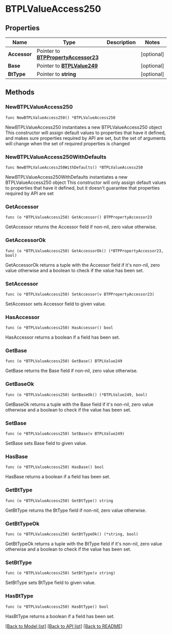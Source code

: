 # BTPLValueAccess250

## Properties

Name | Type | Description | Notes
------------ | ------------- | ------------- | -------------
**Accessor** | Pointer to [**BTPPropertyAccessor23**](BTPPropertyAccessor23.md) |  | [optional] 
**Base** | Pointer to [**BTPLValue249**](BTPLValue249.md) |  | [optional] 
**BtType** | Pointer to **string** |  | [optional] 

## Methods

### NewBTPLValueAccess250

`func NewBTPLValueAccess250() *BTPLValueAccess250`

NewBTPLValueAccess250 instantiates a new BTPLValueAccess250 object
This constructor will assign default values to properties that have it defined,
and makes sure properties required by API are set, but the set of arguments
will change when the set of required properties is changed

### NewBTPLValueAccess250WithDefaults

`func NewBTPLValueAccess250WithDefaults() *BTPLValueAccess250`

NewBTPLValueAccess250WithDefaults instantiates a new BTPLValueAccess250 object
This constructor will only assign default values to properties that have it defined,
but it doesn't guarantee that properties required by API are set

### GetAccessor

`func (o *BTPLValueAccess250) GetAccessor() BTPPropertyAccessor23`

GetAccessor returns the Accessor field if non-nil, zero value otherwise.

### GetAccessorOk

`func (o *BTPLValueAccess250) GetAccessorOk() (*BTPPropertyAccessor23, bool)`

GetAccessorOk returns a tuple with the Accessor field if it's non-nil, zero value otherwise
and a boolean to check if the value has been set.

### SetAccessor

`func (o *BTPLValueAccess250) SetAccessor(v BTPPropertyAccessor23)`

SetAccessor sets Accessor field to given value.

### HasAccessor

`func (o *BTPLValueAccess250) HasAccessor() bool`

HasAccessor returns a boolean if a field has been set.

### GetBase

`func (o *BTPLValueAccess250) GetBase() BTPLValue249`

GetBase returns the Base field if non-nil, zero value otherwise.

### GetBaseOk

`func (o *BTPLValueAccess250) GetBaseOk() (*BTPLValue249, bool)`

GetBaseOk returns a tuple with the Base field if it's non-nil, zero value otherwise
and a boolean to check if the value has been set.

### SetBase

`func (o *BTPLValueAccess250) SetBase(v BTPLValue249)`

SetBase sets Base field to given value.

### HasBase

`func (o *BTPLValueAccess250) HasBase() bool`

HasBase returns a boolean if a field has been set.

### GetBtType

`func (o *BTPLValueAccess250) GetBtType() string`

GetBtType returns the BtType field if non-nil, zero value otherwise.

### GetBtTypeOk

`func (o *BTPLValueAccess250) GetBtTypeOk() (*string, bool)`

GetBtTypeOk returns a tuple with the BtType field if it's non-nil, zero value otherwise
and a boolean to check if the value has been set.

### SetBtType

`func (o *BTPLValueAccess250) SetBtType(v string)`

SetBtType sets BtType field to given value.

### HasBtType

`func (o *BTPLValueAccess250) HasBtType() bool`

HasBtType returns a boolean if a field has been set.


[[Back to Model list]](../README.md#documentation-for-models) [[Back to API list]](../README.md#documentation-for-api-endpoints) [[Back to README]](../README.md)


